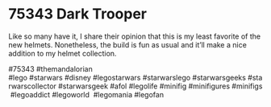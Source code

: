 # 75343 Dark Trooper 

Like so many have it, I share their opinion that this is my least favorite of the new helmets. Nonetheless, the build is fun as usual and it’ll make a nice addition to my helmet collection. 

#75343 
 #themandalorian
#lego #starwars #disney #legostarwars #starwarslego #starwarsgeeks #starwarscollector #starwarsgeek #afol #legolife #minifig #minifigures #minifigs #legoaddict #legoworld  #legomania #legofan 
  
 

